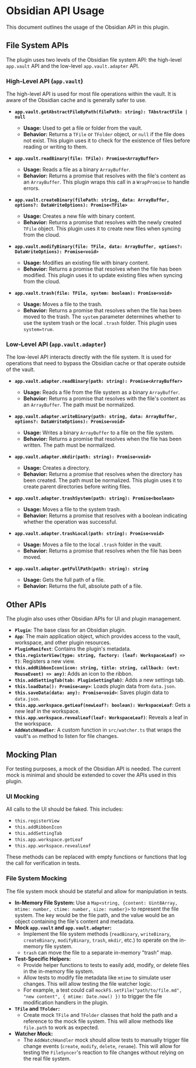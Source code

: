 # Obsidian API Usage

This document outlines the usage of the Obsidian API in this plugin.

## File System APIs

The plugin uses two levels of the Obsidian file system API: the high-level `app.vault` API and the low-level `app.vault.adapter` API.

### High-Level API (`app.vault`)

The high-level API is used for most file operations within the vault. It is aware of the Obsidian cache and is generally safer to use.

*   **`app.vault.getAbstractFileByPath(filePath: string): TAbstractFile | null`**
    *   **Usage:** Used to get a file or folder from the vault.
    *   **Behavior:** Returns a `TFile` or `TFolder` object, or `null` if the file does not exist. This plugin uses it to check for the existence of files before reading or writing to them.

*   **`app.vault.readBinary(file: TFile): Promise<ArrayBuffer>`**
    *   **Usage:** Reads a file as a binary `ArrayBuffer`.
    *   **Behavior:** Returns a promise that resolves with the file's content as an `ArrayBuffer`. This plugin wraps this call in a `WrapPromise` to handle errors.

*   **`app.vault.createBinary(filePath: string, data: ArrayBuffer, options?: DataWriteOptions): Promise<TFile>`**
    *   **Usage:** Creates a new file with binary content.
    *   **Behavior:** Returns a promise that resolves with the newly created `TFile` object. This plugin uses it to create new files when syncing from the cloud.

*   **`app.vault.modifyBinary(file: TFile, data: ArrayBuffer, options?: DataWriteOptions): Promise<void>`**
    *   **Usage:** Modifies an existing file with binary content.
    *   **Behavior:** Returns a promise that resolves when the file has been modified. This plugin uses it to update existing files when syncing from the cloud.

*   **`app.vault.trash(file: TFile, system: boolean): Promise<void>`**
    *   **Usage:** Moves a file to the trash.
    *   **Behavior:** Returns a promise that resolves when the file has been moved to the trash. The `system` parameter determines whether to use the system trash or the local `.trash` folder. This plugin uses `system=true`.

### Low-Level API (`app.vault.adapter`)

The low-level API interacts directly with the file system. It is used for operations that need to bypass the Obsidian cache or that operate outside of the vault.

*   **`app.vault.adapter.readBinary(path: string): Promise<ArrayBuffer>`**
    *   **Usage:** Reads a file from the file system as a binary `ArrayBuffer`.
    *   **Behavior:** Returns a promise that resolves with the file's content as an `ArrayBuffer`. The path must be normalized.

*   **`app.vault.adapter.writeBinary(path: string, data: ArrayBuffer, options?: DataWriteOptions): Promise<void>`**
    *   **Usage:** Writes a binary `ArrayBuffer` to a file on the file system.
    *   **Behavior:** Returns a promise that resolves when the file has been written. The path must be normalized.

*   **`app.vault.adapter.mkdir(path: string): Promise<void>`**
    *   **Usage:** Creates a directory.
    *   **Behavior:** Returns a promise that resolves when the directory has been created. The path must be normalized. This plugin uses it to create parent directories before writing files.

*   **`app.vault.adapter.trashSystem(path: string): Promise<boolean>`**
    *   **Usage:** Moves a file to the system trash.
    *   **Behavior:** Returns a promise that resolves with a boolean indicating whether the operation was successful.

*   **`app.vault.adapter.trashLocal(path: string): Promise<void>`**
    *   **Usage:** Moves a file to the local `.trash` folder in the vault.
    *   **Behavior:** Returns a promise that resolves when the file has been moved.

*   **`app.vault.adapter.getFullPath(path: string): string`**
    *   **Usage:** Gets the full path of a file.
    *   **Behavior:** Returns the full, absolute path of a file.

## Other APIs

The plugin also uses other Obsidian APIs for UI and plugin management.

*   **`Plugin`**: The base class for an Obsidian plugin.
*   **`App`**: The main application object, which provides access to the vault, workspace, and other plugin resources.
*   **`PluginManifest`**: Contains the plugin's metadata.
*   **`this.registerView(type: string, factory: (leaf: WorkspaceLeaf) => T)`**: Registers a new view.
*   **`this.addRibbonIcon(icon: string, title: string, callback: (evt: MouseEvent) => any)`**: Adds an icon to the ribbon.
*   **`this.addSettingTab(tab: PluginSettingTab)`**: Adds a new settings tab.
*   **`this.loadData(): Promise<any>`**: Loads plugin data from `data.json`.
*   **`this.saveData(data: any): Promise<void>`**: Saves plugin data to `data.json`.
*   **`this.app.workspace.getLeaf(newLeaf?: boolean): WorkspaceLeaf`**: Gets a new leaf in the workspace.
*   **`this.app.workspace.revealLeaf(leaf: WorkspaceLeaf)`**: Reveals a leaf in the workspace.
*   **`AddWatchHandler`**: A custom function in `src/watcher.ts` that wraps the vault's `on` method to listen for file changes.

## Mocking Plan

For testing purposes, a mock of the Obsidian API is needed. The current mock is minimal and should be extended to cover the APIs used in this plugin.

### UI Mocking

All calls to the UI should be faked. This includes:

*   `this.registerView`
*   `this.addRibbonIcon`
*   `this.addSettingTab`
*   `this.app.workspace.getLeaf`
*   `this.app.workspace.revealLeaf`

These methods can be replaced with empty functions or functions that log the call for verification in tests.

### File System Mocking

The file system mock should be stateful and allow for manipulation in tests.

*   **In-Memory File System:** Use a `Map<string, {content: Uint8Array, mtime: number, ctime: number, size: number}>` to represent the file system. The key would be the file path, and the value would be an object containing the file's content and metadata.
*   **Mock `app.vault` and `app.vault.adapter`:**
    *   Implement the file system methods (`readBinary`, `writeBinary`, `createBinary`, `modifyBinary`, `trash`, `mkdir`, etc.) to operate on the in-memory file system.
    *   `trash` can move the file to a separate in-memory "trash" map.
*   **Test-Specific Helpers:**
    *   Provide helper functions to tests to easily add, modify, or delete files in the in-memory file system.
    *   Allow tests to modify file metadata like `mtime` to simulate user changes. This will allow testing the file watcher logic.
    *   For example, a test could call `mockFS.setFile("path/to/file.md", "new content", { mtime: Date.now() })` to trigger the file modification handlers in the plugin.
*   **`TFile` and `TFolder`:**
    *   Create mock `TFile` and `TFolder` classes that hold the path and a reference to the mock file system. This will allow methods like `file.path` to work as expected.
*   **Watcher Mock:**
    *   The `AddWatchHandler` mock should allow tests to manually trigger file change events (`create`, `modify`, `delete`, `rename`). This will allow for testing the `FileSyncer`'s reaction to file changes without relying on the real file system.
